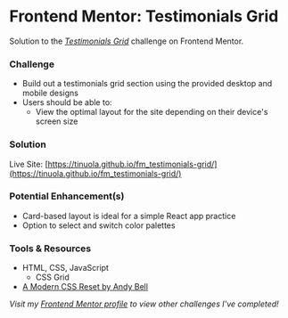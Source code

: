 # Frontend Mentor: Testimonials Grid

Solution to the _[Testimonials Grid](https://www.frontendmentor.io/challenges/testimonials-grid-section-Nnw6J7Un7)_ challenge on Frontend Mentor.

### Challenge

- Build out a testimonials grid section using the provided desktop and mobile designs
- Users should be able to:
  - View the optimal layout for the site depending on their device's screen size

### Solution

Live Site: [https://tinuola.github.io/fm_testimonials-grid/](https://tinuola.github.io/fm_testimonials-grid/)

### Potential Enhancement(s)

- Card-based layout is ideal for a simple React app practice
- Option to select and switch color palettes

### Tools & Resources

- HTML, CSS, JavaScript
  - CSS Grid
- [A Modern CSS Reset by Andy Bell](https://piccalil.li/blog/a-modern-css-reset/)

_Visit my [Frontend Mentor profile](https://www.frontendmentor.io/profile/tinuola) to view other challenges I've completed!_
